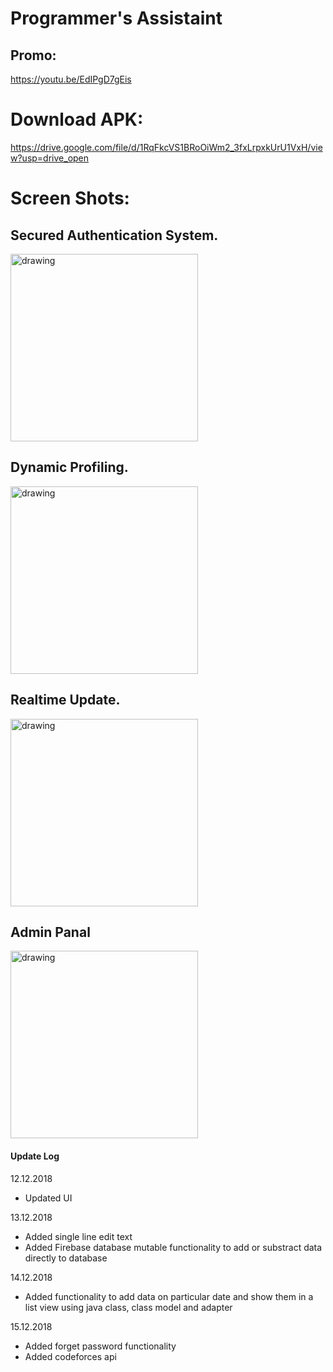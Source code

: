 # Programmer's Assistaint

## Promo:
https://youtu.be/EdIPgD7gEis

# Download APK:
https://drive.google.com/file/d/1RqFkcVS1BRoOiWm2_3fxLrpxkUrU1VxH/view?usp=drive_open

# Screen Shots:




## Secured Authentication System.
<img src="https://raw.githubusercontent.com/arfin97/Programmer-s-Assistaint/master/SS1.png" alt="drawing" width="300" align="middle"/>

## Dynamic Profiling.
<img src="https://raw.githubusercontent.com/arfin97/Programmer-s-Assistaint/master/SS2.png" alt="drawing" width="300" align="middle"/>

## Realtime Update.
<img src="https://raw.githubusercontent.com/arfin97/Programmer-s-Assistaint/master/SS3.png" alt="drawing" width="300" align="middle"/>

## Admin Panal
<img src="https://raw.githubusercontent.com/arfin97/Programmer-s-Assistaint/master/SS4.png" alt="drawing" width="300" align="middle"/>



#### Update Log
12.12.2018
* Updated UI 

13.12.2018
* Added single line edit text
* Added Firebase database mutable functionality to add or substract data directly to database

14.12.2018
* Added functionality to add data on particular date and show them in a list view using java class, class model and adapter

15.12.2018
* Added forget password functionality
* Added codeforces api
